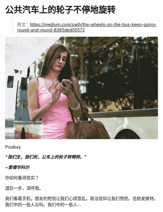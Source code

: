 # 公共汽车上的轮子不停地旋转

> 原文：<https://medium.com/swlh/the-wheels-on-the-bus-keep-going-round-and-round-8365ded00572>

![](img/bb74a74f54c02afcb923284873e97a32.png)

Pixabay

***“我们生，我们死，公车上的轮子转啊转。”***

***~爱德华科尔***

你如何看待现实？

退后一步，深呼吸。

我们看着手机。朋友的短信让我们心烦意乱。政治信仰让我们愤怒。总统发推特。我们中的一些人尖叫。我们中的一些人…